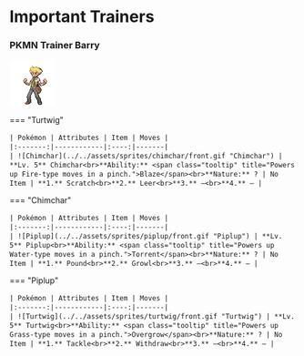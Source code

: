 # Important Trainers

### PKMN Trainer Barry

![PKMN Trainer Barry](../../assets/important_trainers/barry.png "PKMN Trainer Barry")

=== "Turtwig"

	| Pokémon | Attributes | Item | Moves |
	|:-------:|------------|:----:|-------|
	| ![Chimchar](../../assets/sprites/chimchar/front.gif "Chimchar") | **Lv. 5** Chimchar<br>**Ability:** <span class="tooltip" title="Powers up Fire-type moves in a pinch.">Blaze</span><br>**Nature:** ? | No Item | **1.** Scratch<br>**2.** Leer<br>**3.** —<br>**4.** — |
	
=== "Chimchar"

	| Pokémon | Attributes | Item | Moves |
	|:-------:|------------|:----:|-------|
	| ![Piplup](../../assets/sprites/piplup/front.gif "Piplup") | **Lv. 5** Piplup<br>**Ability:** <span class="tooltip" title="Powers up Water-type moves in a pinch.">Torrent</span><br>**Nature:** ? | No Item | **1.** Pound<br>**2.** Growl<br>**3.** —<br>**4.** — |
	
=== "Piplup"

	| Pokémon | Attributes | Item | Moves |
	|:-------:|------------|:----:|-------|
	| ![Turtwig](../../assets/sprites/turtwig/front.gif "Turtwig") | **Lv. 5** Turtwig<br>**Ability:** <span class="tooltip" title="Powers up Grass-type moves in a pinch.">Overgrow</span><br>**Nature:** ? | No Item | **1.** Tackle<br>**2.** Withdraw<br>**3.** —<br>**4.** — |
	
